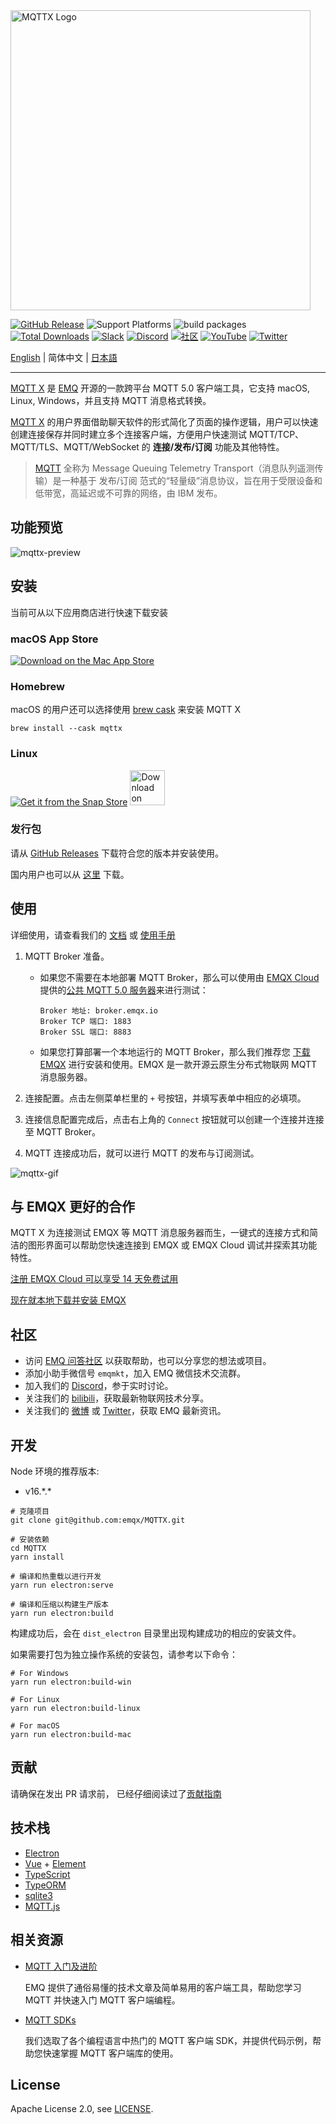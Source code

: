 <img src="./assets/mqttx-logo.png" width="480" alt="MQTTX Logo" />

[![GitHub Release](https://img.shields.io/github/release/emqx/mqttx?color=brightgreen)](https://github.com/emqx/mqttx/releases)
![Support Platforms](https://camo.githubusercontent.com/a50c47295f350646d08f2e1ccd797ceca3840e52/68747470733a2f2f696d672e736869656c64732e696f2f62616467652f706c6174666f726d2d6d61634f5325323025374325323057696e646f77732532302537432532304c696e75782d6c69676874677265792e737667)
![build packages](https://github.com/emqx/MQTTX/workflows/build%20packages/badge.svg)
[![Total Downloads](https://img.shields.io/github/downloads/emqx/mqttx/total.svg)](https://github.com/emqx/mqttx/releases)
[![Slack](https://img.shields.io/badge/Slack-EMQX-39AE85?logo=slack)](https://slack-invite.emqx.io/) [![Discord](https://img.shields.io/discord/931086341838622751?label=Discord&logo=discord)](https://discord.gg/xYGf3fQnES)
[![社区](https://img.shields.io/badge/Community-MQTT%20X-yellow?logo=github)](https://github.com/emqx/MQTTX/discussions)
[![YouTube](https://img.shields.io/badge/Subscribe-EMQ%20中文-FF0000?logo=youtube)](https://www.youtube.com/channel/UCir_r04HIsLjf2qqyZ4A8Cg)
[![Twitter](https://img.shields.io/badge/Follow-EMQ-1DA1F2?logo=twitter)](https://twitter.com/EMQTech)

[English](./README.md) | 简体中文 | [日本語](./README-JP.md)

---

[MQTT X](https://mqttx.app/zh) 是 [EMQ](https://www.emqx.com/zh) 开源的一款跨平台 MQTT 5.0 客户端工具，它支持 macOS, Linux, Windows，并且支持 MQTT 消息格式转换。

[MQTT X](https://mqttx.app/zh) 的用户界面借助聊天软件的形式简化了页面的操作逻辑，用户可以快速创建连接保存并同时建立多个连接客户端，方便用户快速测试 MQTT/TCP、MQTT/TLS、MQTT/WebSocket 的 **连接/发布/订阅** 功能及其他特性。

> [MQTT](http://mqtt.org/faq) 全称为 Message Queuing Telemetry Transport（消息队列遥测传输）是一种基于 发布/订阅 范式的“轻量级”消息协议，旨在用于受限设备和低带宽，高延迟或不可靠的网络，由 IBM 发布。

## 功能预览

![mqttx-preview](./assets/mqttx-preview.png)

## 安装

当前可从以下应用商店进行快速下载安装

### macOS App Store

[![Download on the Mac App Store](./assets/app-store-download.svg)](https://apps.apple.com/cn/app/mqttx/id1514074565?mt=12)

### Homebrew

macOS 的用户还可以选择使用 [brew cask](https://formulae.brew.sh/cask/mqttx) 来安装 MQTT X

```shell
brew install --cask mqttx
```

### Linux

[![Get it from the Snap Store](https://snapcraft.io/static/images/badges/en/snap-store-black.svg)](https://snapcraft.io/mqttx)
<a href='https://flathub.org/apps/details/com.emqx.MQTTX'><img height='56' alt='Download on Flathub' src='https://flathub.org/assets/badges/flathub-badge-en.png'/></a>

### 发行包

请从 [GitHub Releases](https://github.com/emqx/MQTTX/releases) 下载符合您的版本并安装使用。

国内用户也可以从 [这里](https://www.emqx.com/zh/downloads/MQTTX/) 下载。

## 使用

详细使用，请查看我们的 [文档](https://mqttx.app/zh/docs) 或 [使用手册](./docs/manual.md)

1. MQTT Broker 准备。

   - 如果您不需要在本地部署 MQTT Broker，那么可以使用由 [EMQX Cloud](https://www.emqx.com/zh/cloud) 提供的[公共 MQTT 5.0 服务器](https://www.emqx.com/zh/mqtt/public-mqtt5-broker)来进行测试：

      ```shell
      Broker 地址: broker.emqx.io
      Broker TCP 端口: 1883
      Broker SSL 端口: 8883
      ```

   - 如果您打算部署一个本地运行的 MQTT Broker，那么我们推荐您 [下载 EMQX](https://www.emqx.com/zh/products/emqx) 进行安装和使用。EMQX 是一款开源云原生分布式物联网 MQTT 消息服务器。

2. 连接配置。点击左侧菜单栏里的 `+` 号按钮，并填写表单中相应的必填项。

3. 连接信息配置完成后，点击右上角的 `Connect` 按钮就可以创建一个连接并连接至 MQTT Broker。

4. MQTT 连接成功后，就可以进行 MQTT 的发布与订阅测试。

![mqttx-gif](./assets/mqttx-gif.gif)

## 与 EMQX 更好的合作

MQTT X 为连接测试 EMQX 等 MQTT 消息服务器而生，一键式的连接方式和简洁的图形界面可以帮助您快速连接到 EMQX 或 EMQX Cloud 调试并探索其功能特性。

[注册 EMQX Cloud 可以享受 14 天免费试用](https://www.emqx.com/zh/try?product=cloud)

[现在就本地下载并安装 EMQX](https://www.emqx.com/zh/try?product=enterprise)

## 社区

- 访问 [EMQ 问答社区](https://askemq.com/) 以获取帮助，也可以分享您的想法或项目。
- 添加小助手微信号 `emqmkt`，加入 EMQ 微信技术交流群。
- 加入我们的 [Discord](https://discord.gg/xYGf3fQnES)，参于实时讨论。
- 关注我们的 [bilibili](https://space.bilibili.com/522222081)，获取最新物联网技术分享。
- 关注我们的 [微博](https://weibo.com/emqtt) 或 [Twitter](https://twitter.com/EMQTech)，获取 EMQ 最新资讯。

## 开发

Node 环境的推荐版本:

- v16.\*.\*

``` shell
# 克隆项目
git clone git@github.com:emqx/MQTTX.git

# 安装依赖
cd MQTTX
yarn install

# 编译和热重载以进行开发
yarn run electron:serve

# 编译和压缩以构建生产版本
yarn run electron:build
```

构建成功后，会在 `dist_electron` 目录里出现构建成功的相应的安装文件。

如果需要打包为独立操作系统的安装包，请参考以下命令：

```shell
# For Windows
yarn run electron:build-win

# For Linux
yarn run electron:build-linux

# For macOS
yarn run electron:build-mac
```

## 贡献

请确保在发出 PR 请求前， 已经仔细阅读过了[贡献指南](https://github.com/emqx/MQTTX/blob/main/.github/CONTRIBUTING_CN.md)

## 技术栈

- [Electron](https://electronjs.org/)
- [Vue](https://vuejs.org/) + [Element](https://element.eleme.io)
- [TypeScript](https://www.typescriptlang.org/)
- [TypeORM](https://github.com/typeorm/typeorm)
- [sqlite3](https://github.com/mapbox/node-sqlite3)
- [MQTT.js](https://github.com/mqttjs/MQTT.js)

## 相关资源

- [MQTT 入门及进阶](https://www.emqx.com/zh/mqtt)

  EMQ 提供了通俗易懂的技术文章及简单易用的客户端工具，帮助您学习 MQTT 并快速入门 MQTT 客户端编程。

- [MQTT SDKs](https://www.emqx.com/zh/mqtt-client-sdk)

  我们选取了各个编程语言中热门的 MQTT 客户端 SDK，并提供代码示例，帮助您快速掌握 MQTT 客户端库的使用。

## License

Apache License 2.0, see [LICENSE](https://github.com/emqx/MQTTX/blob/main/LICENSE).
